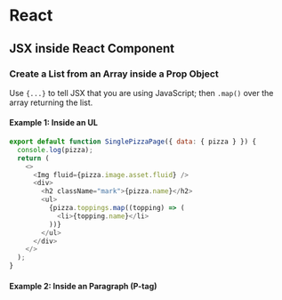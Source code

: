 # React

## JSX inside React Component

### Create a List from an Array inside a Prop Object

Use `{...}` to tell JSX that you are using JavaScript; then `.map()` over the array returning the list.

#### Example 1: Inside an UL

```javascript
export default function SinglePizzaPage({ data: { pizza } }) {
  console.log(pizza);
  return (
    <>
      <Img fluid={pizza.image.asset.fluid} />
      <div>
        <h2 className="mark">{pizza.name}</h2>
        <ul>
          {pizza.toppings.map((topping) => (
            <li>{topping.name}</li>
          ))}
        </ul>
      </div>
    </>
  );
}
```

#### Example 2: Inside an Paragraph (P-tag)

```javascript

```
